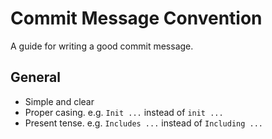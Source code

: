 Commit Message Convention
==============

A guide for writing a good commit message.

General
-------

* Simple and clear
* Proper casing. e.g. `Init ...` instead of `init ...`
* Present tense. e.g. `Includes ...` instead of `Including ...`
